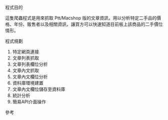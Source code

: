 程式目的

這隻爬蟲程式是用來抓取 Ptt/Macshop 版的文章資訊，用以分析特定二手品的價格、年份、販售者以及相關資訊，讓買方可以快速知道目前板上該商品的二手價位情形。

程式規劃

1. 特定網頁連接
2. 文章列表抓取
3. 文章列表欄位分析
4. 文章內文抓取
5. 文章內文欄位分析
6. 資料庫環境建置
7. 文章內文欄位儲存至資料庫
8. 統計分析
9. 簡易API介面操作

參考

